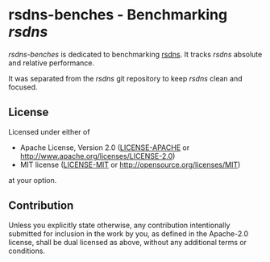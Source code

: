 # rsdns-benches - Benchmarking *rsdns*

*rsdns-benches* is dedicated to benchmarking [rsdns]. It tracks *rsdns* absolute and relative performance.

It was separated from the *rsdns* git repository to keep *rsdns* clean and focused.

[rsdns]: https://github.com/r-bk/rsdns

## License

Licensed under either of

* Apache License, Version 2.0
  ([LICENSE-APACHE](LICENSE-APACHE) or http://www.apache.org/licenses/LICENSE-2.0)
* MIT license
  ([LICENSE-MIT](LICENSE-MIT) or http://opensource.org/licenses/MIT)

at your option.


## Contribution

Unless you explicitly state otherwise, any contribution intentionally submitted
for inclusion in the work by you, as defined in the Apache-2.0 license, shall be
dual licensed as above, without any additional terms or conditions.
